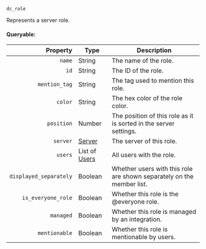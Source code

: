 `dc_role`

Represents a server role.

#### Queryable:

| Property               | Type               | Description                                                           |
|-----------------------:|--------------------|-----------------------------------------------------------------------|
| `name`                 | String             | The name of the role.                                                 |
| `id`                   | String             | The ID of the role.                                                   |
| `mention_tag`          | String             | The tag used to mention this role.                                    |
| `color`                | String             | The hex color of the role color.                                      |
| `position`             | Number             | The position of this role as it is sorted in the server settings.     |
| `server`               | [Server][1]        | The server of this role.                                              |
| `users`                | List of [Users][2] | All users with the role.                                              |
| `displayed_separately` | Boolean            | Whether users with this role are shown separately on the member list. |
| `is_everyone_role`     | Boolean            | Whether this role is the @everyone role.                              |
| `managed`              | Boolean            | Whether this role is managed by an integration.                       |
| `mentionable`          | Boolean            | Whether this role is mentionable by users.                            |

[1]: /values/server.md
[2]: /values/user.md